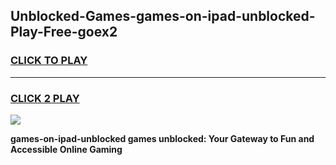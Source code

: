 
## Unblocked-Games-games-on-ipad-unblocked-Play-Free-goex2
<h3>
<a href="https://premium76.site?title=games-on-ipad-unblocked&ref=23A">CLICK TO PLAY</a></h3>
<hr>

<h3>
<a href="https://premium76.site?title=games-on-ipad-unblocked&ref=23A">CLICK 2 PLAY</a>
  
</h3>

<a href="https://premium76.site?title=games-on-ipad-unblocked&ref=23A"><img src="https://clearcache.store/games.png"></a>


**games-on-ipad-unblocked games unblocked: Your Gateway to Fun and Accessible Online Gaming**
